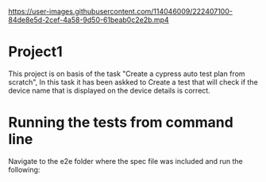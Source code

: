

https://user-images.githubusercontent.com/114046009/222407100-84de8e5d-2cef-4a58-9d50-61beab0c2e2b.mp4

# Project1
This project is on basis of the task "Create a cypress auto test plan from scratch", In this task it has been askked to Create a test that will check if the device name that is displayed on the device details is correct.
# Running the tests from command line
Navigate to the e2e folder where the spec file was included and run the following:
